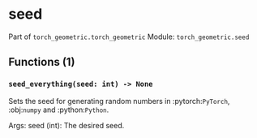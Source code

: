 # seed

Part of `torch_geometric.torch_geometric`
Module: `torch_geometric.seed`

## Functions (1)

### `seed_everything(seed: int) -> None`

Sets the seed for generating random numbers in :pytorch:`PyTorch`,
:obj:`numpy` and :python:`Python`.

Args:
    seed (int): The desired seed.
